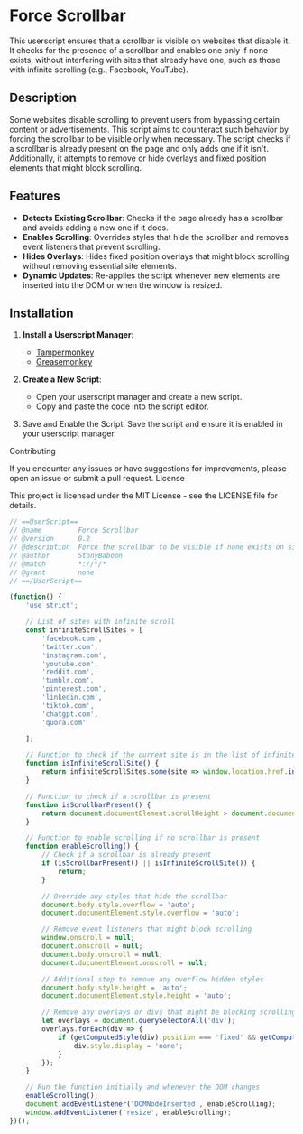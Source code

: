 # Force Scrollbar 

This userscript ensures that a scrollbar is visible on websites that disable it. It checks for the presence of a scrollbar and enables one only if none exists, without interfering with sites that already have one, such as those with infinite scrolling (e.g., Facebook, YouTube).

## Description

Some websites disable scrolling to prevent users from bypassing certain content or advertisements. This script aims to counteract such behavior by forcing the scrollbar to be visible only when necessary. The script checks if a scrollbar is already present on the page and only adds one if it isn't. Additionally, it attempts to remove or hide overlays and fixed position elements that might block scrolling.

## Features

- **Detects Existing Scrollbar**: Checks if the page already has a scrollbar and avoids adding a new one if it does.
- **Enables Scrolling**: Overrides styles that hide the scrollbar and removes event listeners that prevent scrolling.
- **Hides Overlays**: Hides fixed position overlays that might block scrolling without removing essential site elements.
- **Dynamic Updates**: Re-applies the script whenever new elements are inserted into the DOM or when the window is resized.

## Installation

1. **Install a Userscript Manager**:
   - [Tampermonkey](https://www.tampermonkey.net/) 
   - [Greasemonkey](https://www.greasespot.net/)

2. **Create a New Script**:
   - Open your userscript manager and create a new script.
   - Copy and paste the code into the script editor.
  
3.    Save and Enable the Script:
        Save the script and ensure it is enabled in your userscript manager.

Contributing

If you encounter any issues or have suggestions for improvements, please open an issue or submit a pull request.
License

This project is licensed under the MIT License - see the LICENSE file for details.

```javascript
// ==UserScript==
// @name         Force Scrollbar
// @version      0.2
// @description  Force the scrollbar to be visible if none exists on sites that disable it
// @author       StonyBaboon
// @match        *://*/*
// @grant        none
// ==/UserScript==

(function() {
    'use strict';

    // List of sites with infinite scroll
    const infiniteScrollSites = [
        'facebook.com',
        'twitter.com',
        'instagram.com',
        'youtube.com',
        'reddit.com',
        'tumblr.com',
        'pinterest.com',
        'linkedin.com',
        'tiktok.com',
        'chatgpt.com',
        'quora.com'

    ];

    // Function to check if the current site is in the list of infinite scroll sites
    function isInfiniteScrollSite() {
        return infiniteScrollSites.some(site => window.location.href.includes(site));
    }

    // Function to check if a scrollbar is present
    function isScrollbarPresent() {
        return document.documentElement.scrollHeight > document.documentElement.clientHeight;
    }

    // Function to enable scrolling if no scrollbar is present
    function enableScrolling() {
        // Check if a scrollbar is already present
        if (isScrollbarPresent() || isInfiniteScrollSite()) {
            return;
        }

        // Override any styles that hide the scrollbar
        document.body.style.overflow = 'auto';
        document.documentElement.style.overflow = 'auto';

        // Remove event listeners that might block scrolling
        window.onscroll = null;
        document.onscroll = null;
        document.body.onscroll = null;
        document.documentElement.onscroll = null;

        // Additional step to remove any overflow hidden styles
        document.body.style.height = 'auto';
        document.documentElement.style.height = 'auto';

        // Remove any overlays or divs that might be blocking scrolling
        let overlays = document.querySelectorAll('div');
        overlays.forEach(div => {
            if (getComputedStyle(div).position === 'fixed' && getComputedStyle(div).zIndex > 1000) {
                div.style.display = 'none';
            }
        });
    }

    // Run the function initially and whenever the DOM changes
    enableScrolling();
    document.addEventListener('DOMNodeInserted', enableScrolling);
    window.addEventListener('resize', enableScrolling);
})();

